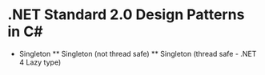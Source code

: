 # .NET Standard 2.0 Design Patterns in C#
* Singleton
** Singleton (not thread safe)
** Singleton (thread safe - .NET 4 Lazy<T> type)
